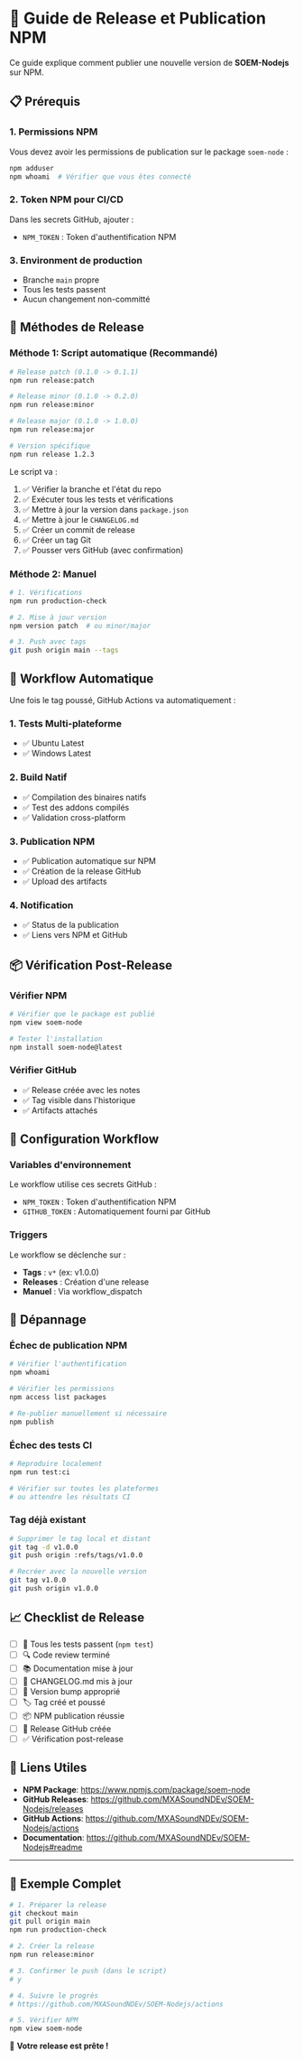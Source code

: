 # 🚀 Guide de Release et Publication NPM

Ce guide explique comment publier une nouvelle version de **SOEM-Nodejs** sur NPM.

## 📋 Prérequis

### 1. Permissions NPM
Vous devez avoir les permissions de publication sur le package `soem-node` :
```bash
npm adduser
npm whoami  # Vérifier que vous êtes connecté
```

### 2. Token NPM pour CI/CD
Dans les secrets GitHub, ajouter :
- `NPM_TOKEN` : Token d'authentification NPM

### 3. Environment de production
- Branche `main` propre
- Tous les tests passent
- Aucun changement non-committé

## 🎯 Méthodes de Release

### Méthode 1: Script automatique (Recommandé)

```bash
# Release patch (0.1.0 -> 0.1.1)
npm run release:patch

# Release minor (0.1.0 -> 0.2.0)  
npm run release:minor

# Release major (0.1.0 -> 1.0.0)
npm run release:major

# Version spécifique
npm run release 1.2.3
```

Le script va :
1. ✅ Vérifier la branche et l'état du repo
2. ✅ Exécuter tous les tests et vérifications
3. ✅ Mettre à jour la version dans `package.json`
4. ✅ Mettre à jour le `CHANGELOG.md`
5. ✅ Créer un commit de release
6. ✅ Créer un tag Git
7. ✅ Pousser vers GitHub (avec confirmation)

### Méthode 2: Manuel

```bash
# 1. Vérifications
npm run production-check

# 2. Mise à jour version
npm version patch  # ou minor/major

# 3. Push avec tags
git push origin main --tags
```

## 🤖 Workflow Automatique

Une fois le tag poussé, GitHub Actions va automatiquement :

### 1. **Tests Multi-plateforme** 
- ✅ Ubuntu Latest
- ✅ Windows Latest  

### 2. **Build Natif**
- ✅ Compilation des binaires natifs
- ✅ Test des addons compilés
- ✅ Validation cross-platform

### 3. **Publication NPM**
- ✅ Publication automatique sur NPM
- ✅ Création de la release GitHub
- ✅ Upload des artifacts

### 4. **Notification**
- ✅ Status de la publication
- ✅ Liens vers NPM et GitHub

## 📦 Vérification Post-Release

### Vérifier NPM
```bash
# Vérifier que le package est publié
npm view soem-node

# Tester l'installation
npm install soem-node@latest
```

### Vérifier GitHub
- ✅ Release créée avec les notes
- ✅ Tag visible dans l'historique
- ✅ Artifacts attachés

## 🔧 Configuration Workflow

### Variables d'environnement
Le workflow utilise ces secrets GitHub :
- `NPM_TOKEN` : Token d'authentification NPM
- `GITHUB_TOKEN` : Automatiquement fourni par GitHub

### Triggers
Le workflow se déclenche sur :
- **Tags** : `v*` (ex: v1.0.0)
- **Releases** : Création d'une release
- **Manuel** : Via workflow_dispatch

## 🐛 Dépannage

### Échec de publication NPM
```bash
# Vérifier l'authentification
npm whoami

# Vérifier les permissions
npm access list packages

# Re-publier manuellement si nécessaire
npm publish
```

### Échec des tests CI
```bash
# Reproduire localement
npm run test:ci

# Vérifier sur toutes les plateformes
# ou attendre les résultats CI
```

### Tag déjà existant
```bash
# Supprimer le tag local et distant
git tag -d v1.0.0
git push origin :refs/tags/v1.0.0

# Recréer avec la nouvelle version
git tag v1.0.0
git push origin v1.0.0
```

## 📈 Checklist de Release

- [ ] 🧪 Tous les tests passent (`npm test`)
- [ ] 🔍 Code review terminé
- [ ] 📚 Documentation mise à jour
- [ ] 🔄 CHANGELOG.md mis à jour
- [ ] 🚀 Version bump approprié
- [ ] 🏷️ Tag créé et poussé
- [ ] 📦 NPM publication réussie
- [ ] 🎉 Release GitHub créée
- [ ] ✅ Vérification post-release

## 🔗 Liens Utiles

- **NPM Package**: https://www.npmjs.com/package/soem-node
- **GitHub Releases**: https://github.com/MXASoundNDEv/SOEM-Nodejs/releases
- **GitHub Actions**: https://github.com/MXASoundNDEv/SOEM-Nodejs/actions
- **Documentation**: https://github.com/MXASoundNDEv/SOEM-Nodejs#readme

---

## 🎯 Exemple Complet

```bash
# 1. Préparer la release
git checkout main
git pull origin main
npm run production-check

# 2. Créer la release
npm run release:minor

# 3. Confirmer le push (dans le script)
# y

# 4. Suivre le progrès
# https://github.com/MXASoundNDEv/SOEM-Nodejs/actions

# 5. Vérifier NPM
npm view soem-node
```

🎉 **Votre release est prête !**
